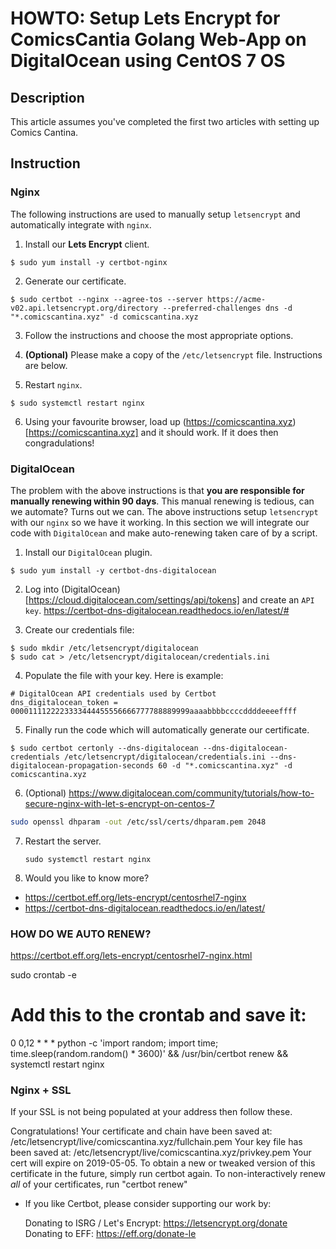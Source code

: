 # HOWTO: Setup Lets Encrypt for ComicsCantia Golang Web-App on DigitalOcean using CentOS 7 OS
## Description
This article assumes you've completed the first two articles with setting up Comics Cantina.

## Instruction
### Nginx
The following instructions are used to manually setup `letsencrypt` and automatically integrate with `nginx`.

1. Install our **Lets Encrypt** client.

  ```
  $ sudo yum install -y certbot-nginx
  ```


2. Generate our certificate.

  ```
  $ sudo certbot --nginx --agree-tos --server https://acme-v02.api.letsencrypt.org/directory --preferred-challenges dns -d "*.comicscantina.xyz" -d comicscantina.xyz
  ```


3. Follow the instructions and choose the most appropriate options.


4. **(Optional)** Please make a copy of the ``/etc/letsencrypt`` file. Instructions are below.


5. Restart ``nginx``.

  ```
  $ sudo systemctl restart nginx
  ```


6. Using your favourite browser, load up (https://comicscantina.xyz)[https://comicscantina.xyz] and it should work. If it does then congradulations!


### DigitalOcean
The problem with the above instructions is that **you are responsible for manually renewing within 90 days**. This manual renewing is tedious, can we automate? Turns out we can. The above instructions setup ``letsencrypt`` with our ``nginx`` so we have it working. In this section we will integrate our code with ``DigitalOcean`` and make auto-renewing taken care of by a script.

1. Install our ``DigitalOcean`` plugin.

  ```
  $ sudo yum install -y certbot-dns-digitalocean
  ```


2. Log into (DigitalOcean)[https://cloud.digitalocean.com/settings/api/tokens] and create an ``API key``.
https://certbot-dns-digitalocean.readthedocs.io/en/latest/#


3. Create our credentials file:

  ```
  $ sudo mkdir /etc/letsencrypt/digitalocean
  $ sudo cat > /etc/letsencrypt/digitalocean/credentials.ini
  ```


4. Populate the file with your key. Here is example:

  ```
  # DigitalOcean API credentials used by Certbot
  dns_digitalocean_token = 0000111122223333444455556666777788889999aaaabbbbccccddddeeeeffff
  ```


5. Finally run the code which will automatically generate our certificate.

  ```
  $ sudo certbot certonly --dns-digitalocean --dns-digitalocean-credentials /etc/letsencrypt/digitalocean/credentials.ini --dns-digitalocean-propagation-seconds 60 -d "*.comicscantina.xyz" -d comicscantina.xyz
  ```


6. (Optional) https://www.digitalocean.com/community/tutorials/how-to-secure-nginx-with-let-s-encrypt-on-centos-7

  ```bash
  sudo openssl dhparam -out /etc/ssl/certs/dhparam.pem 2048
  ```


7. Restart the server.

    ```
    sudo systemctl restart nginx
    ```


8. Would you like to know more?

* https://certbot.eff.org/lets-encrypt/centosrhel7-nginx
* https://certbot-dns-digitalocean.readthedocs.io/en/latest/


### HOW DO WE AUTO RENEW?
https://certbot.eff.org/lets-encrypt/centosrhel7-nginx.html

sudo crontab -e

# Add this to the crontab and save it:
0 0,12 * * * python -c 'import random; import time; time.sleep(random.random() * 3600)' && /usr/bin/certbot renew && systemctl restart nginx


### Nginx + SSL
If your SSL is not being populated at your address then follow these.




Congratulations! Your certificate and chain have been saved at:
  /etc/letsencrypt/live/comicscantina.xyz/fullchain.pem
  Your key file has been saved at:
  /etc/letsencrypt/live/comicscantina.xyz/privkey.pem
  Your cert will expire on 2019-05-05. To obtain a new or tweaked
  version of this certificate in the future, simply run certbot
  again. To non-interactively renew *all* of your certificates, run
  "certbot renew"
- If you like Certbot, please consider supporting our work by:

  Donating to ISRG / Let's Encrypt:   https://letsencrypt.org/donate
  Donating to EFF:                    https://eff.org/donate-le

